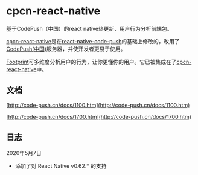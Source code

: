 # cpcn-react-native
基于CodePush（中国）的react native热更新、用户行为分析前端包。

[cpcn-react-native](https://github.com/caoyongfeng0214/cpcn-react-native)是在[react-native-code-push](https://github.com/Microsoft/react-native-code-push)的基础上修改的，改用了[CodePush(中国)](http://code-push.cn)服务器，并使开发者更易于使用。

[Footprint](http://code-push.cn/docs/1700.htm)可多维度分析用户的行为，让你更懂你的用户。它已被集成在了[cpcn-react-native](http://code-push.cn/docs/1100.htm)中。

## 文档
[http://code-push.cn/docs/1100.htm](http://code-push.cn/docs/1100.htm)

[http://code-push.cn/docs/1700.htm](http://code-push.cn/docs/1700.htm)

## 日志
2020年5月7日
* 添加了对 React Native v0.62.* 的支持

